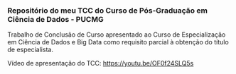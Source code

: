### Repositório do meu TCC do Curso de Pós-Graduação em  Ciência de Dados - PUCMG

Trabalho de Conclusão de Curso apresentado ao Curso de Especialização em Ciência de Dados e Big Data como requisito parcial à obtenção do título de especialista.

Vídeo de apresentação do TCC:
https://youtu.be/OF0f24SLQ5s


